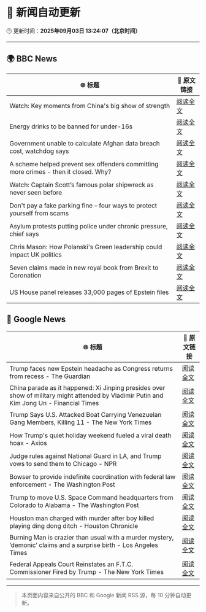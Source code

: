 # 🧠 新闻自动更新

🕒 更新时间：**2025年09月03日 13:24:07（北京时间）**

---

## 🌍 BBC News

| 🌐 标题 | 🔗 原文链接 |
|--------|-------------|
| Watch: Key moments from China's big show of strength | [阅读全文](https://www.bbc.com/news/videos/c62n2mm6ngjo?at_medium=RSS&at_campaign=rss) |
| Energy drinks to be banned for under-16s | [阅读全文](https://www.bbc.com/news/articles/c707074qdnko?at_medium=RSS&at_campaign=rss) |
| Government unable to calculate Afghan data breach cost, watchdog says | [阅读全文](https://www.bbc.com/news/articles/cm2k25dx1z3o?at_medium=RSS&at_campaign=rss) |
| A scheme helped prevent sex offenders committing more crimes - then it closed. Why? | [阅读全文](https://www.bbc.com/news/articles/cgqnqzkg83jo?at_medium=RSS&at_campaign=rss) |
| Watch: Captain Scott’s famous polar shipwreck as never seen before | [阅读全文](https://www.bbc.com/news/articles/cpwyvyqkx9yo?at_medium=RSS&at_campaign=rss) |
| Don't pay a fake parking fine – four ways to protect yourself from scams | [阅读全文](https://www.bbc.com/news/articles/cn8438ngpe1o?at_medium=RSS&at_campaign=rss) |
| Asylum protests putting police under chronic pressure, chief says | [阅读全文](https://www.bbc.com/news/articles/c6272r550w3o?at_medium=RSS&at_campaign=rss) |
| Chris Mason: How Polanski's Green leadership could impact UK politics | [阅读全文](https://www.bbc.com/news/articles/c9d0d32q0eno?at_medium=RSS&at_campaign=rss) |
| Seven claims made in new royal book from Brexit to Coronation | [阅读全文](https://www.bbc.com/news/articles/c78z84d3gdgo?at_medium=RSS&at_campaign=rss) |
| US House panel releases 33,000 pages of Epstein files | [阅读全文](https://www.bbc.com/news/articles/cp949lrj373o?at_medium=RSS&at_campaign=rss) |

## 📰 Google News

| 🌐 标题 | 🔗 原文链接 |
|--------|-------------|
| Trump faces new Epstein headache as Congress returns from recess - The Guardian | [阅读全文](https://news.google.com/rss/articles/CBMihAFBVV95cUxQMDU4TWFQa25WVHFjZkhnNW5Sb3ZVOUYwVUhocDZlRTlQTE02amQyMkUtaS1YQVZuUkZ4dmZyTjJZWm5rMS1mb1gtZDVEVTZoRGxZRGdwWThUQVFjbENVaXZyakJ2LW5pMXlEMWVHb0FZWGFYazB2VU1BWjQ1N0h2cnR5bVU?oc=5) |
| China parade as it happened: Xi Jinping presides over show of military might attended by Vladimir Putin and Kim Jong Un - Financial Times | [阅读全文](https://news.google.com/rss/articles/CBMicEFVX3lxTE9haTFDYlJxbmEzX1BEdUFVY0RDNjd2R254WGdPMU9aYjNrNGJoaWVyS3FtVzYtVWx4TXFjbFYwaDRrRTBQYlVvWkYzY3BCN2lieVlyX01GTEtHaC1scmxBSWpKc1lnR0xXQ1MtQW42WF8?oc=5) |
| Trump Says U.S. Attacked Boat Carrying Venezuelan Gang Members, Killing 11 - The New York Times | [阅读全文](https://news.google.com/rss/articles/CBMijgFBVV95cUxNSXRKaWFsVmZLRFNmTkc4c0ZTUGh4MUFtZjZVNEFucjl2ekc1UzdfQzBha2o2UEZPeFBJQlp4b015VmN3OWNSTHNVUGlyTkpUQTZFUk8tYzkwVVVHaGV4cmJtb1dwNG5fY3Fmcll0SDRZMUJDcWMydkJlMlZkckxmbGVVaVMwcHpzMzVuQTJn?oc=5) |
| How Trump's quiet holiday weekend fueled a viral death hoax - Axios | [阅读全文](https://news.google.com/rss/articles/CBMie0FVX3lxTE50OUE1ZFF2ZVlmYkR4MncxeVBiazAxUlUxNUhlZFo4ZEV5ampFMzR0bXNBbzdFNVNWRElNV3I5aHVVM0tYVTZIaG1fSnNobTByNi02a01PaHJleG9MSzFoNlBMNnBBY3M5WnM3azFiajZ2VExXa1ZfWFIwdw?oc=5) |
| Judge rules against National Guard in LA, and Trump vows to send them to Chicago - NPR | [阅读全文](https://news.google.com/rss/articles/CBMiwAFBVV95cUxOdEN6S2pWc01qSUxZYzc4NVRqbXpnZFpmaW1YNEVvSDBtTG1lWmltb2FBZlg2ZG9sN0RoQ292QzRiRl9FakxXbkF5ejAyQkZoZzJKZ21EZHc1c3A0Q1ExdHJTZ2NIbWZDN1dFZXAwa0ZpZ01Ncldya3E5ZDZJWmdhTm9WN05lalZKckl2RFdyNHBNR21LeU40Q3hzbm85OVA0aE5URm5fcXdnRWxzTkxWekZuNVJsbEVCVDFsZ2t3ejM?oc=5) |
| Bowser to provide indefinite coordination with federal law enforcement - The Washington Post | [阅读全文](https://news.google.com/rss/articles/CBMiogFBVV95cUxOSlliT2lnaVlVRmZnLXp2dW5PM2toaThsdmFSYUQ2emltLTN1bDhIdVFCeEc5NXRZa09acUQ3bkhxUzVTYVVzZlBqYWNJNi0tSU5hRjYtMExkQlBKRXdiX3FvX2VGbVZLcHRCV0tJMm9fUUUzWFFqX3VwOHo2N3RnTUZZVHBzNTljcEFoMER1VGN2bVlnQnVEeS1CTEExakpSWXc?oc=5) |
| Trump to move U.S. Space Command headquarters from Colorado to Alabama - The Washington Post | [阅读全文](https://news.google.com/rss/articles/CBMikgFBVV95cUxOYTJERXFfRmJyS0NBS25ua3VBTFlwRElKaFYzODFidkZYRmRnSW1IbGhWTW14d0lVNWtVbHN0RXFlaTRYZnBhVkdnR2ZxclNLSkZYdC1WOXpBSG1qM1FOTHJsWnlpVXFMaF9GYVhQOXFNVFA4YkcybDlodnZhY0xJSHU2ZUZtaFFRYUhCUkNhTGNHdw?oc=5) |
| Houston man charged with murder after boy killed playing ding dong ditch - Houston Chronicle | [阅读全文](https://news.google.com/rss/articles/CBMisgFBVV95cUxPNEZiMTY2SGNsTDNVUXJxQ2pVVEl2cE42T0VqVmNwd3g3bWFnSWloRE9nNmtQNXl4c09mZWpUMlZvQ3NUcFhJUmJiNnliejZNMy1tS2FEbDBhR1V5WXpzUlJRalp4OGxEQks4ZTd6VktUT0thM1J4QzlTNGZfY2NQNDJjbUZ0YV96ZlRGbnk0cXVzUGJzR3NoYjRtV240dUVLR3hGZ0txUjJHNjgydzQ5ZmF3?oc=5) |
| Burning Man is crazier than usual with a murder mystery, ‘demonic’ claims and a surprise birth - Los Angeles Times | [阅读全文](https://news.google.com/rss/articles/CBMi0gFBVV95cUxOV0ZwS2tLc3BiN04zYzBsYXNfVzRycU14VVNobGlpMHo1M3NwNWpUNVRYRmttUEs5TV8xTzZMU0FzUG14a3JHVXpQNHJMZE5tZ0MzSFdVYmF2OTllOVhhWEVVNFI0WEw1R0JtNDYxc0MyaTZKY01LV3FkVGZjcVFGX3RCS3JXNDRNQXM2SUtoWEVfcnNrR04xNDNjRFY1WHpmUlpJSERPTnFzWXdRMkE5T3FHQlRER3ZjTGRKOXFBLUJlRXRLZDYtRlY3VlFLOUpkaXc?oc=5) |
| Federal Appeals Court Reinstates an F.T.C. Commissioner Fired by Trump - The New York Times | [阅读全文](https://news.google.com/rss/articles/CBMijAFBVV95cUxPenVtVU9VSjRVTUdzd2p1QzhmRTdiaGt6cWRnUFlhUWFTeC1XdEswNHhpRjJWNjJFV2xiLTJLSXEwX3FwNVZMZkpjQ09NQ2NTb3hCRURheS1zWE84VjVMSnlNTWtpZjVfaFJKM2FiZC1GT055VlE4Z3BJWmZIRXBWTnpoZVY2ejhWeExQdQ?oc=5) |

---
> 本页面内容来自公开的 BBC 和 Google 新闻 RSS 源，每 10 分钟自动更新。